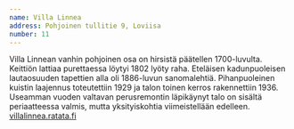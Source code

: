 ```yaml
---
name: Villa Linnea
address: Pohjoinen tullitie 9, Loviisa
number: 11
---
```

Villa Linnean vanhin pohjoinen osa on hirsistä päätellen 1700-luvulta. Keittiön lattiaa purettaessa löytyi 1802 lyöty raha. Eteläisen kadunpuoleisen lautaosuuden tapettien alla oli 1886-luvun sanomalehtiä. Pihanpuoleinen kuistin laajennus toteutettiin 1929 ja talon toinen kerros rakennettiin 1936. Useamman vuoden valtavan perusremontin läpikäynyt talo on sisältä periaatteessa valmis, mutta yksityiskohtia viimeistellään edelleen. [villalinnea.ratata.fi](http://villalinnea.ratata.fi)

